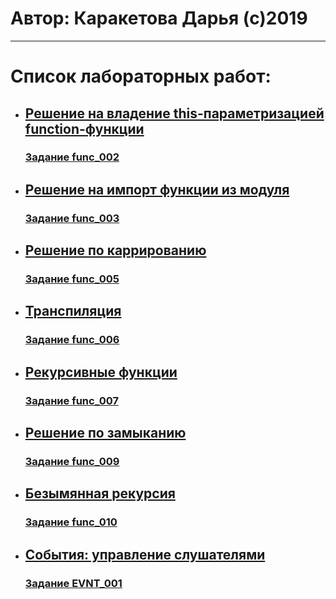 # Автор: Каракетова Дарья (с)2019
---
# Список лабораторных работ:
* ## [Решение на владение this-параметризацией function-функции](https://kodaktor.ru/func_c0711)
  ### [Задание func_002](https://kodaktor.ru/func_002)
* ## [Решение на импорт функции из модуля](https://kodaktor.ru/func_7c2a1)
  ### [Задание func_003](https://kodaktor.ru/func_003)
* ## [Решение по каррированию](https://kodaktor.ru/func_3ac20)
  ### [Задание func_005](https://kodaktor.ru/func_005)
* ## [Транспиляция](https://kodaktor.ru/func_e6e77)
  ### [Задание func_006](https://kodaktor.ru/func_006)
* ## [Рекурсивные функции](https://kodaktor.ru/func_c62f6)
  ### [Задание func_007](https://kodaktor.ru/func_007)
* ## [Решение по замыканию](https://kodaktor.ru/func_08a2d)
  ### [Задание func_009](https://kodaktor.ru/func_009)
* ## [Безымянная рекурсия](FUNC-010)
  ### [Задание func_010](https://kodaktor.ru/func_367c1)
* ## [События: управление слушателями](https://kodaktor.ru/evnt_f1a31)
  ### [Задание EVNT_001](https://kodaktor.ru/evnt_001)
